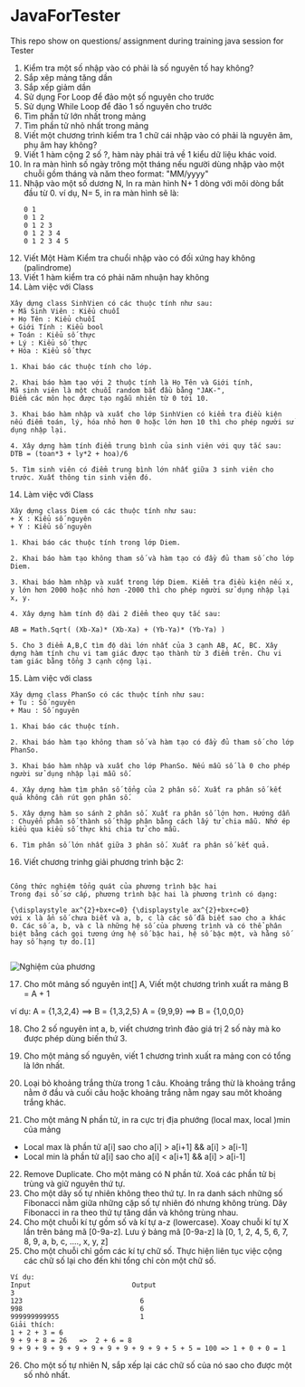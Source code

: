 # JavaForTester
This repo show on questions/ assignment during training java session for Tester


1. Kiểm tra một số nhập vào có phải là số nguyên tố hay không?
2. Sắp xêp mảng tăng dần
3. Sắp xếp giảm dần
4. Sử dụng For Loop để đảo một số nguyên cho trước
5. Sử dụng While Loop để đảo 1 số nguyên cho trước
6. Tìm phần tử lớn nhất trong mảng
7. Tìm phần tử nhỏ nhất trong mảng
8. Viết một chương trình kiểm tra 1 chữ cái nhập vào có phải là nguyên âm, phụ âm hay không?
9. Viết 1 hàm cộng 2 số ?, hàm này phải trả về 1 kiểu dữ liệu khác void.
10. In ra màn hình số ngày trông một tháng nếu người dùng nhập vào một chuỗi gồm tháng và năm theo format: "MM/yyyy"
11. Nhập vào một số dương N, In ra màn hình N+ 1 dòng với môi dòng bắt đầu từ 0.
    ví dụ, N= 5,  in ra màn hình sẽ là:
    ```0
    0 1
    0 1 2
    0 1 2 3
    0 1 2 3 4 
    0 1 2 3 4 5
12. Viết Một Hàm Kiểm tra chuổi nhập vào có đối xứng hay không (palindrome)
13. Viết 1 hàm kiểm tra có phải năm nhuận hay không
14. Làm việc với Class
```text
Xây dựng class SinhVien có các thuộc tính như sau:
+ Mã Sinh Viên : Kiểu chuỗi
+ Họ Tên : Kiểu chuỗi
+ Giới Tính : Kiểu bool
+ Toán : Kiểu số thực
+ Lý : Kiểu số thực
+ Hóa : Kiểu số thực

1. Khai báo các thuộc tính cho lớp.

2. Khai báo hàm tạo với 2 thuộc tính là Họ Tên và Giới tính,
Mã sinh viên là một chuỗi random bắt đầu bằng "JAK-",
Điểm các môn học được tạo ngẫu nhiên từ 0 tới 10.

3. Khai báo hàm nhập và xuất cho lớp SinhVien có kiểm tra điều kiện nếu điểm toán, lý, hóa nhỏ hơn 0 hoặc lớn hơn 10 thì cho phép người sử dụng nhập lại.

4. Xây dựng hàm tính điểm trung bình của sinh viên với quy tắc sau:
DTB = (toan*3 + ly*2 + hoa)/6

5. Tìm sinh viên có điểm trung bình lớn nhất giữa 3 sinh viên cho trước. Xuất thông tin sinh viên đó.
```     
14. Làm việc với Class
```text
Xây dựng class Diem có các thuộc tính như sau:
+ X : Kiểu số nguyên
+ Y : Kiểu số nguyên

1. Khai báo các thuộc tính trong lớp Diem.

2. Khai báo hàm tạo không tham số và hàm tạo có đầy đủ tham số cho lớp Diem.

3. Khai báo hàm nhập và xuất trong lớp Diem. Kiểm tra điều kiện nếu x, y lớn hơn 2000 hoặc nhỏ hơn -2000 thì cho phép người sử dụng nhập lại x, y.

4. Xây dựng hàm tính độ dài 2 điểm theo quy tắc sau:

AB = Math.Sqrt( (Xb-Xa)* (Xb-Xa) + (Yb-Ya)* (Yb-Ya) )

5. Cho 3 điểm A,B,C tìm độ dài lớn nhất của 3 cạnh AB, AC, BC. Xây dựng hàm tính chu vi tam giác được tạo thành từ 3 điểm trên. Chu vi tam giác bằng tổng 3 cạnh cộng lại.
```
15. Làm việc với class
```text
Xây dựng class PhanSo có các thuộc tính như sau:
+ Tu : Số nguyên
+ Mau : Số nguyên

1. Khai báo các thuộc tính.

2. Khai báo hàm tạo không tham số và hàm tạo có đầy đủ tham số cho lớp PhanSo.

3. Khai báo hàm nhập và xuất cho lớp PhanSo. Nếu mẫu số là 0 cho phép người sử dụng nhập lại mẫu số.

4. Xây dựng hàm tìm phân số tổng của 2 phân số. Xuất ra phân số kết quả không cần rút gọn phân số.

5. Xây dựng hàm so sánh 2 phân số. Xuất ra phân số lớn hơn. Hướng dẫn : Chuyển phân số thành số thập phân bằng cách lấy tử chia mẫu. Nhớ ép kiểu qua kiểu số thực khi chia tử cho mẫu.

6. Tìm phân số lớn nhất giữa 3 phân số. Xuất ra phân số kết quả.
```
16. Viết chương trinhg giải phương trình bậc 2: 
```text

Công thức nghiệm tổng quát của phương trình bậc hai
Trong đại số sơ cấp, phương trình bậc hai là phương trình có dạng:

{\displaystyle ax^{2}+bx+c=0} {\displaystyle ax^{2}+bx+c=0}
với x là ẩn số chưa biết và a, b, c là các số đã biết sao cho a khác 0. Các số a, b, và c là những hệ số của phương trình và có thể phân biệt bằng cách gọi tương ứng hệ số bậc hai, hệ số bậc một, và hằng số hay số hạng tự do.[1]


```

![Nghiệm của phương ](https://upload.wikimedia.org/wikipedia/commons/c/c4/Quadratic_formula.svg)

17. Cho môt mảng số nguyên int[] A, Viết một chương trình xuất ra mảng B = A + 1

ví dụ:
 A = {1,3,2,4}  ==> B = {1,3,2,5}
 A = {9,9,9}    ==> B = {1,0,0,0}

18. Cho 2 số nguyên int a, b, viết chương trình đảo giá trị 2 số này mà ko được phép dùng biến thứ 3.

19. Cho một mảng số nguyên, viết 1 chương trình xuất ra mảng con có tổng là lớn nhất.
20. Loại bỏ khoảng trắng thừa trong 1 câu. Khoảng trắng thừ là khoảng trắng nằm ở đầu và cuối câu hoặc khoảng trắng nằm ngay sau môt khoảng trắng khác.
21. Cho một mảng N phần tử, in ra cực trị địa phướng (local max, local )min của mảng
  + Local max là phần tử a[i] sao cho a[i] > a[i+1] && a[i] > a[i-1]
  + Local min là phần tử a[i] sao cho a[i] < a[i+1] && a[i] > a[i-1]
22. Remove Duplicate. Cho một mảng có N phần tử. Xoá các phần tử bị trùng và giữ nguyên thứ tự.
23. Cho một dãy số tự nhiên không theo thứ tự. In ra danh sách những số Fibonacci nằm giữa những cặp số tự nhiên đó nhưng không trùng. Dãy Fibonacci in ra theo thứ tự tăng dần và không trùng nhau.
24. Cho một chuỗi kí tự gồm số và kí tự a-z (lowercase). Xoay chuỗi kí tự X lần trên bảng mã [0-9a-z]. Lưu ý bảng mã [0-9a-z] là [0, 1, 2, 4, 5, 6, 7, 8, 9, a, b, c, …., x, y, z]
25. Cho một chuỗi chỉ gồm các kí tự chữ số. Thực hiện liên tục việc cộng các chữ số lại cho đến khi tổng chỉ còn một chữ số. 
```
Ví dụ:
Input                         Output
3                            
123                             6
998                             6
999999999955                    1
Giải thích:
1 + 2 + 3 = 6
9 + 9 + 8 = 26	 =>  2 + 6 = 8
9 + 9 + 9 + 9 + 9 + 9 + 9 + 9 + 9 + 9 + 5 + 5 = 100 => 1 + 0 + 0 = 1
```
26. Cho một số tự nhiên N, sắp xếp lại các chữ số của nó sao cho được một số nhỏ nhất.



